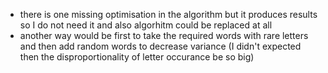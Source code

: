- there is one missing optimisation in the algorithm but it produces results so I do not need it and also algorhitm could be replaced at all
- another way would be first to take the required words with rare letters and then add random words to decrease variance
  (I didn't expected then the disproportionality of letter occurance be so big)
